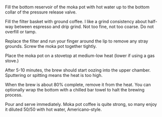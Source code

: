 Fill the bottom reservoir of the moka pot with hot water up to the bottom collar of the pressure release valve.

Fill the filter basket with ground coffee. I like a grind consistency about half-way between espresso and drip grind. Not too fine, not too coarse. Do not overfill or tamp.

Replace the filter and run your finger around the lip to remove any stray grounds. Screw the moka pot together tightly.

Place the moka pot on a stovetop at medium-low heat (lower if using a gas stove.)

After 5-10 minutes, the brew should start oozing into the upper chamber. Sputtering or spitting means the heat is too high.

When the brew is about 80% complete, remove it from the heat. You can optionally wrap the bottom with a chilled bar towel to halt the brewing process.

Pour and serve immediately. Moka pot coffee is quite strong, so many enjoy it diluted 50/50 with hot water, Americano-style.



